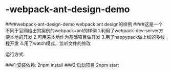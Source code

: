 # -webpack-ant-design-demo
####webpack-ant-design-demo webpack ant design的样例
####这是一个不同于官网给出的案例的webpack+ant的样例
    1.利用了webpack-dev-server方便本地的开发
    2.可用来本地作为基础项目做开发
    3.用了happypack做上线的多线程开发
    4.用了watch模式，监听文件的修改

运行方式:

###1:安装依赖:
    2npm install
###2:启动项目
    2npm start


